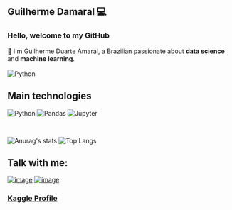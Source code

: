 ## Guilherme Damaral 💻

<h3>Hello, welcome to my GitHub</h3>
🏡 I'm Guilherme Duarte Amaral, a Brazilian passionate about <strong>data science </strong> and <strong>machine learning</strong>. <br></br>
<div>
<img alt="Python" src="https://camo.githubusercontent.com/190338430fb2eca4d172a1987205c5e073b2de72db46cb4ed12cf1c2fa32041a/68747470733a2f2f6d656469612e67697068792e636f6d2f6d656469612f645765734263544c61766b5a754733354d492f67697068792e676966"/>
</div>

## Main technologies
<img alt="Python" src="https://img.shields.io/badge/python-%2314354C.svg?&style=for-the-badge&logo=python&logoColor=white"/> <img alt="Pandas" src="https://img.shields.io/badge/pandas-%23150458.svg?&style=for-the-badge&logo=pandas&logoColor=white" /> <img alt="Jupyter" src="https://img.shields.io/badge/Jupyter-%23F37626.svg?&style=for-the-badge&logo=Jupyter&logoColor=white" />

</br>

![Anurag's  stats](https://github-readme-stats.vercel.app/api?username=guilhermedamaral&show_icons=true&theme=radical)
![Top Langs](https://github-readme-stats.vercel.app/api/top-langs/?username=guilhermedamaral&theme=radical)

## Talk with me:

<a href="https://www.linkedin.com/in/guilherme-duarte-amaral-a42201184/">![image](https://img.shields.io/badge/LinkedIn-0077B5?style=for-the-badge&logo=linkedin&logoColor=white)</a>
<a href="mailto:guilherme-direito@hotmail.com">![image](https://img.shields.io/badge/Microsoft_Outlook-0078D4?style=for-the-badge&logo=microsoft-outlook&logoColor=white)</a>

<a href="https://www.kaggle.com/guilhermeduamaral"><h3>Kaggle Profile<h3></a>
